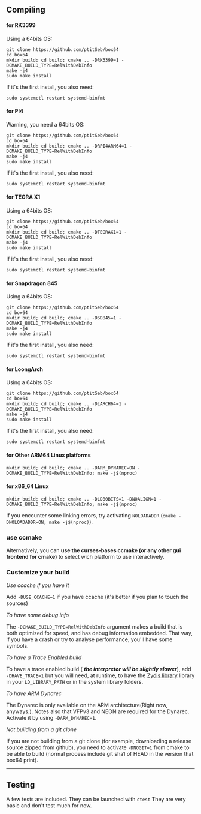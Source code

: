 Compiling
----
#### for RK3399

Using a 64bits OS:
```
git clone https://github.com/ptitSeb/box64
cd box64
mkdir build; cd build; cmake .. -DRK3399=1 -DCMAKE_BUILD_TYPE=RelWithDebInfo
make -j4
sudo make install
```
If it's the first install, you also need:
```
sudo systemctl restart systemd-binfmt
```

#### for PI4

Warning, you need a 64bits OS:

```
git clone https://github.com/ptitSeb/box64
cd box64
mkdir build; cd build; cmake .. -DRPI4ARM64=1 -DCMAKE_BUILD_TYPE=RelWithDebInfo
make -j4
sudo make install
```
If it's the first install, you also need:
```
sudo systemctl restart systemd-binfmt
```

#### for TEGRA X1

Using a 64bits OS:

```
git clone https://github.com/ptitSeb/box64
cd box64
mkdir build; cd build; cmake .. -DTEGRAX1=1 -DCMAKE_BUILD_TYPE=RelWithDebInfo
make -j4
sudo make install
```
If it's the first install, you also need:
```
sudo systemctl restart systemd-binfmt
```

#### for Snapdragon 845

Using a 64bits OS:

```
git clone https://github.com/ptitSeb/box64
cd box64
mkdir build; cd build; cmake .. -DSD845=1 -DCMAKE_BUILD_TYPE=RelWithDebInfo
make -j4
sudo make install
```
If it's the first install, you also need:
```
sudo systemctl restart systemd-binfmt
```


#### for LoongArch

Using a 64bits OS:

```
git clone https://github.com/ptitSeb/box64
cd box64
mkdir build; cd build; cmake .. -DLARCH64=1 -DCMAKE_BUILD_TYPE=RelWithDebInfo
make -j4
sudo make install
```
If it's the first install, you also need:
```
sudo systemctl restart systemd-binfmt
```

#### for Other ARM64 Linux platforms

 `mkdir build; cd build; cmake .. -DARM_DYNAREC=ON -DCMAKE_BUILD_TYPE=RelWithDebInfo; make -j$(nproc)`

#### for x86_64 Linux

 `mkdir build; cd build; cmake .. -DLD80BITS=1 -DNOALIGN=1 -DCMAKE_BUILD_TYPE=RelWithDebInfo; make -j$(nproc)`

If you encounter some linking errors, try activating `NOLOADADDR` (`cmake -DNOLOADADDR=ON; make -j$(nproc)`).

### use ccmake

Alternatively, you can **use the curses-bases ccmake (or any other gui frontend for cmake)** to select wich platform to use interactively.

### Customize your build

*Use ccache if you have it* 

Add `-DUSE_CCACHE=1` if you have ccache (it's better if you plan to touch the sources)

*To have some debug info* 

The `-DCMAKE_BUILD_TYPE=RelWithDebInfo` argument makes a build that is both optimized for speed, and has debug information embedded. That way, if you have a crash or try to analyse performance, you'll have some symbols.

*To have a Trace Enabled build* 

To have a trace enabled build ( ***the interpretor will be slightly slower***), add `-DHAVE_TRACE=1` but you will need, at runtime, to have the [Zydis library](https://github.com/zyantific/zydis) library in your `LD_LIBRARY_PATH` or in the system library folders.

*To have ARM Dynarec*

The Dynarec is only available on the ARM architecture(Right now, anyways.). Notes also that VFPv3 and NEON are required for the Dynarec. Activate it by using `-DARM_DYNAREC=1`.

*Not building from a git clone*

If you are not building from a git clone (for example, downloading a release source zipped from github), you need to activate `-DNOGIT=1` from cmake to be able to build (normal process include git sha1 of HEAD in the version that box64 print).

----

Testing
----
A few tests are included.
They can be launched with `ctest`
They are very basic and don't test much for now.

